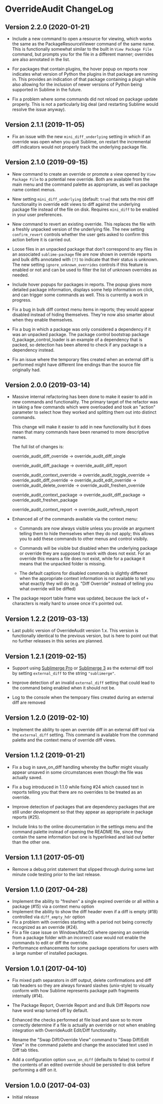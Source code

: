 OverrideAudit ChangeLog
=======================

Version 2.2.0 (2020-01-21)
--------------------------
  * Include a new command to open a resource for viewing, which
    works the same as the PackageResourceViewer command of the
    same name. This is functionally somewhat similar to the built
    in `View Package File` command, but prompts you for the file
    in a different manner; overrides are also annotated in the
    list.

  * For packages that contain plugins, the hover popup on reports
    now indicates what version of Python the plugins in that
    package are running in. This provides an indication of that
    package containing a plugin while also allowing for the
    inclusion of newer versions of Python being supported in
    Sublime in the future.

  * Fix a problem where some commands did not reload on package
    update properly. This is not a particularly big deal (and
    restarting Sublime would resolve the issue anyway).

Version 2.1.1 (2019-11-05)
--------------------------
  * Fix an issue with the new `mini_diff_underlying` setting in
    which if an override was open when you quit Sublime, on
    restart the incremental diff indicators would not properly
    track the underlying package file.

Version 2.1.0 (2019-09-15)
--------------------------
  * New command to create an override or promote a view opened
    by `View Package File` to a potential new override. Both are
    available from the main menu and the command palette as
    appropriate, as well as package name context menus.

  * New setting `mini_diff_underlying` (default: `true`) that
    sets the mini diff functionality in override edit views to
    diff against the underlying package file instead of the file
    on disk. Requires `mini_diff` to be enabled in your user
    preferences.

  * New command to revert an existing override. This replaces
    the file with a freshly unpacked version of the underlying
    file. The new setting `confirm_revert` controls whether the
    user gets asked to confirm this action before it is carried
    out.

  * Loose files in an unpacked package that don't correspond to
    any files in an associated `sublime-package` file are now
    shown in override reports and bulk diffs annotated with `[?]`
    to indicate that their status is unknown. The new setting
    `ignore_unknown_overrides` controls if this feature is enabled
    or not and can be used to filter the list of unknown overrides
    as needed.

  * Include hover popups for packages in reports. The popup gives
    more detailed package information, displays some help
    information on click, and can trigger some commands as well.
    This is currently a work in progress.

  * Fix a bug in bulk diff context menu items in reports; they
    would appear disabled instead of hiding themselves. They're
    now also smarter about when they enable themselves.

  * Fix a bug in which a package was only considered a dependency
    if it was an unpacked package. The package control bootstrap
    package 0_package_control_loader is an example of a dependency
    that is packed, so detection has been altered to check if any
    package is a dependency instead.

  * Fix an issue where the temporary files created when an external
    diff is performed might have different line endings than the
    source file originally had.

Version 2.0.0 (2019-03-14)
--------------------------
  * Massive internal refactoring has been done to make it easier
    to add in new commands and functionality. The primary target
    of the refactor was in taking a few commands which were
    overloaded and took an "action" parameter to select how they
    worked and splitting them out into distinct commands.

    This change will make it easier to add in new functionality
    but it does mean that many commands have been renamed to
    more descriptive names.

    The full list of changes is:

      override_audit_diff_override
        -> override_audit_diff_single

      override_audit_diff_package
        -> override_audit_diff_report

      override_audit_context_override
        -> override_audit_toggle_override
        -> override_audit_diff_override
        -> override_audit_edit_override
        -> override_audit_delete_override
        -> override_audit_freshen_override

      override_audit_context_package
        -> override_audit_diff_package
        -> override_audit_freshen_package

      override_audit_context_report
        -> override_audit_refresh_report

  * Enhanced all of the commands available via the context menu:

      - Commands are now always visible unless you provide an
        argument telling them to hide themselves when they do
        not apply; this allows you to add these commands to other
        menus and control visibily.

      - Commands will be visible but disabled when the underlying
        package or override they are supposed to work with does
        not exist. For an override this means a file does not
        exist, while for a package it means that the unpacked
        folder is missing.

      - The default captions for disabled commands is slightly
        different when the appropriate context information is not
        available to tell you what exactly they will do (e.g.
        "Diff Override" instead of telling you what override will
        be diffed)

  * The package report table frame was updated, because the lack
    of `+` characters is really hard to unsee once it's pointed
    out.

Version 1.2.2 (2019-03-13)
--------------------------
  * Last public version of OverrideAudit version 1.x. This version is
    functionally identical to the previous version, but is here to point
    out that no further releases in this series are planned.


Version 1.2.1 (2019-02-15)
--------------------------
  * Support using
    [Sublimerge Pro](https://packagecontrol.io/packages/Sublimerge%20Pro) or
    [Sublimerge 3](https://packagecontrol.io/packages/Sublimerge%203)
    as the external diff tool by setting `external_diff` to the
    string `"sublimerge"`.

  * Improve detection of an invalid `external_diff` setting that could
    lead to the command being enabled when it should not be.

  * Log to the console when the tempoary files created during an
    external diff are removed


Version 1.2.0 (2019-02-10)
--------------------------
  * Implement the ability to open an override diff in an external diff
    tool via the `external_diff` setting. This command is available
    from the command palette and the context menu of override diff
    views.


Version 1.1.2 (2019-01-21)
-------------------------
  * Fix a bug in save_on_diff handling whereby the buffer might
    visually appear unsaved in some circumstances even though the file
    was actually saved.

  * Fix a bug introduced in 1.1.0 while fixing #24 which caused text
    in reports telling you that there are no overrides to be treated
    as an override.

  * Improve detection of packages that are dependency packages that
    are still under development so that they appear as appropriate in
    package reports (#25).

  * Include links to the online documentation in the settings menu
    and the command palette instead of opening the README file, since
    they contain the same information but one is hyperlinked and laid
    out better than the other one.


Version 1.1.1 (2017-05-01)
--------------------------
  * Remove a debug print statement that slipped through during some
    last minute code testing prior to the last release.


Version 1.1.0 (2017-04-28)
--------------------------

  * Implement the ability to "freshen" a single expired override or
    all within a package (#15) via a context menu option
  * Implement the ability to show the diff header even if a diff is
    empty (#18) controlled via `diff_empty_hdr` option
  * Fix a problem with overrides starting with a period not being
    correctly recognized as an override (#24).
  * Fix a file case issue on Windows/MacOS where opening an override
    from a package folder with an incorrect case would not enable
    the commands to edit or diff the override.
  * Performance enhancements for some package operations for users
    with a large number of installed packages.


Version 1.0.1 (2017-04-10)
--------------------------

  * Fix mixed path separators in diff output, delete confirmations and
    diff tab headers so they are always forward slashes (unix-style)
    to visually conform with how Sublime represents package path
    fragments internally (#14).

  * The Package Report, Override Report and and Bulk Diff Reports now
    have word wrap turned off by default.

  * Enhanced the checks performed at file load and save so to more
    correctly determine if a file is actually an override or not when
    enabling integration with OverrideAudit Edit/Diff functionality.

  * Rename the "Swap Diff/Override View" command to "Swap Diff/Edit
    View" in the command palette and change the associated text used
    in Diff tab titles.

  * Add a configuration option `save_on_diff` (defaults to false) to
    control if the contents of an edited override should be persisted
    to disk before performing a diff on it.


Version 1.0.0 (2017-04-03)
--------------------------

  * Initial release
